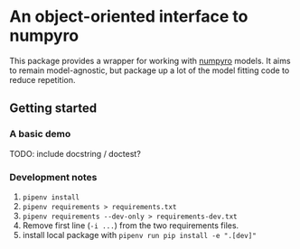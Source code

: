 # An object-oriented interface to numpyro

This package provides a wrapper for working with [numpyro](https://num.pyro.ai/) models.
It aims to remain model-agnostic, but package up a lot of the model fitting code to reduce repetition.

## Getting started


### A basic demo

TODO: include docstring / doctest?


### Development notes

1. `pipenv install`
2. `pipenv requirements > requirements.txt`
3. `pipenv requirements --dev-only > requirements-dev.txt`
4. Remove first line (`-i ...`) from the two requirements files.
5. install local package with `pipenv run pip install -e ".[dev]"`



